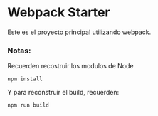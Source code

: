 # Webpack Starter

Este es el proyecto principal utilizando webpack.

### Notas:
Recuerden recostruir los modulos de Node
```
npm install
```
Y para reconstruir el build, recuerden:
```
npm run build
```